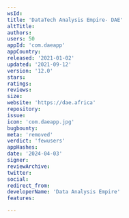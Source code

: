 ```yaml
---
wsId: 
title: 'DataTech Analysis Empire- DAE'
altTitle: 
authors: 
users: 50
appId: 'com.daeapp'
appCountry: 
released: '2021-01-02'
updated: '2021-09-12'
version: '12.0'
stars: 
ratings: 
reviews: 
size: 
website: 'https://dae.africa'
repository: 
issue: 
icon: 'com.daeapp.jpg'
bugbounty: 
meta: 'removed'
verdict: 'fewusers'
appHashes: 
date: '2024-04-03'
signer: 
reviewArchive: 
twitter: 
social: 
redirect_from: 
developerName: 'Data Analysis Empire'
features: 

---
```


